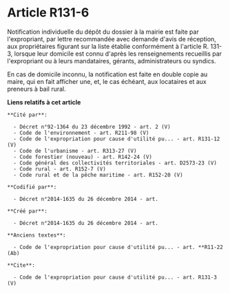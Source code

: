 # Article R131-6

Notification individuelle du dépôt du dossier à la mairie est faite par l'expropriant, par lettre recommandée avec demande
d'avis de réception, aux propriétaires figurant sur la liste établie conformément à l'article R. 131-3, lorsque leur domicile
est connu d'après les renseignements recueillis par l'expropriant ou à leurs mandataires, gérants, administrateurs ou
syndics.

En cas de domicile inconnu, la notification est faite en double copie au maire, qui en fait afficher une, et, le cas échéant,
aux locataires et aux preneurs à bail rural.

**Liens relatifs à cet article**

	**Cité par**:

	  - Décret n°92-1364 du 23 décembre 1992 - art. 2 (V)
	  - Code de l'environnement - art. R211-98 (V)
	  - Code de l'expropriation pour cause d'utilité pu... - art. R131-12 (V)
	  - Code de l'urbanisme - art. R313-27 (V)
	  - Code forestier (nouveau) - art. R142-24 (V)
	  - Code général des collectivités territoriales - art. D2573-23 (V)
	  - Code rural - art. R152-7 (V)
	  - Code rural et de la pêche maritime - art. R152-20 (V)

	**Codifié par**:

	  - Décret n°2014-1635 du 26 décembre 2014 - art.

	**Créé par**:

	  - Décret n°2014-1635 du 26 décembre 2014 - art.

	**Anciens textes**:

	  - Code de l'expropriation pour cause d'utilité pu... - art. **R11-22 (Ab)

	**Cite**:

	  - Code de l'expropriation pour cause d'utilité pu... - art. R131-3 (V)
